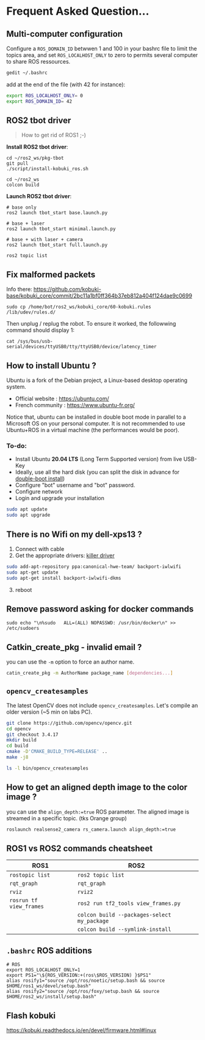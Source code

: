 # Frequent Asked Question...

## Multi-computer configuration

Configure a `ROS_DOMAIN_ID` betwwen 1 and 100 in your bashrc file to limit the topics area,
and set `ROS_LOCALHOST_ONLY` to zero to permits several computer to share ROS ressources.

```sh
gedit ~/.bashrc
```

add at the end of the file (with 42 for instance): 

```sh
export ROS_LOCALHOST_ONLY= 0
export ROS_DOMAIN_ID= 42
```

## ROS2 tbot driver

> How to get rid of ROS1 ;-)

__Install ROS2 tbot driver__:

```
cd ~/ros2_ws/pkg-tbot
git pull
./script/install-kobuki_ros.sh

cd ~/ros2_ws
colcon build
```

__Launch ROS2 tbot driver__:

```
# base only
ros2 launch tbot_start base.launch.py

# base + laser
ros2 launch tbot_start minimal.launch.py

# base + with laser + camera
ros2 launch tbot_start full.launch.py

ros2 topic list
```

## Fix malformed packets

Info there: https://github.com/kobuki-base/kobuki_core/commit/2bc11a1bf0ff364b37eb812a404f124dae9c0699

```
sudo cp /home/bot/ros2_ws/kobuki_core/60-kobuki.rules /lib/udev/rules.d/
```

Then unplug / replug the robot.
To ensure it worked, the followwing command should display 1:

```
cat /sys/bus/usb-serial/devices/ttyUSB0/tty/ttyUSB0/device/latency_timer
```

## How to install Ubuntu ?

Ubuntu is a fork of the Debian project, a Linux-based desktop operating system.

  - Official website : <https://ubuntu.com/>
  - French community : <https://www.ubuntu-fr.org/>

Notice that, ubuntu can be installed in double boot mode in parallel to a Microsoft OS on your personal computer.
It is not recommended to use Ubuntu+ROS in a virtual machine (the performances would be  poor).

### To-do:
  - Install Ubuntu **20.04 LTS** (Long Term Supported version) from live USB-Key
  - Ideally, use all the hard disk (you can split the disk in advance for [double-boot install](https://help.ubuntu.com/community/WindowsDualBoot))
  - Configure "bot" username and "bot" password.
  - Configure network
  - Login and upgrade your installation

```bash
sudo apt update
sudo apt upgrade
```

## There is no Wifi on my dell-xps13 ?

1. Connect with cable
2. Get the appropriate drivers: [killer driver](https://support.killernetworking.com/knowledge-base/killer-ax1650-in-debian-ubuntu-16-04/)

```bash
sudo add-apt-repository ppa:canonical-hwe-team/ backport-iwlwifi
sudo apt-get update
sudo apt-get install backport-iwlwifi-dkms
```

3. reboot

## Remove password asking for docker commands

```
sudo echo "\n%sudo   ALL=(ALL) NOPASSWD: /usr/bin/docker\n" >> /etc/sudoers
```

## Catkin_create_pkg - invalid email ?

you can use the `-m` option to force an author name.

```bash
catin_create_pkg -m AuthorName package_name [dependencies...]
```

## `opencv_createsamples`

The latest OpenCV does not include  `opencv_createsamples`.
Let's compile an older version (~5 min on labs PC).

```bash
git clone https://github.com/opencv/opencv.git
cd opencv
git checkout 3.4.17
mkdir build
cd build
cmake -D'CMAKE_BUILD_TYPE=RELEASE' ..
make -j8

ls -l bin/opencv_createsamples
```

## How to get an aligned depth image to the color image ?

 you can use the `align_depth:=true` ROS parameter. The aligned image is streamed in a specific topic. (tks Orange group)

```bash
roslaunch realsense2_camera rs_camera.launch align_depth:=true
```

## ROS1 vs ROS2 commands cheatsheet

|ROS1   | ROS2   |
|---|---|
| `rostopic list`  | `ros2 topic list`  |
| `rqt_graph`  | `rqt_graph`  |
| `rviz`  | `rviz2`  |
| `rosrun tf view_frames` | `ros2 run tf2_tools view_frames.py` |
| | `colcon build --packages-select my_package` |
| | `colcon build --symlink-install` |

## `.bashrc` ROS additions

```consoleell
# ROS
export ROS_LOCALHOST_ONLY=1
export PS1="\${ROS_VERSION:+(ros\$ROS_VERSION) }$PS1"
alias rosify1="source /opt/ros/noetic/setup.bash && source $HOME/ros1_ws/devel/setup.bash"
alias rosify2="source /opt/ros/foxy/setup.bash && source $HOME/ros2_ws/install/setup.bash"
```

## Flash kobuki 

https://kobuki.readthedocs.io/en/devel/firmware.html#linux

